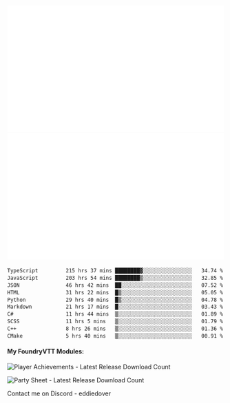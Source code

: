 
![](https://raw.githubusercontent.com/eddiedover/ghstats/master/generated/overview.svg)
![](https://raw.githubusercontent.com/eddiedover/ghstats/master/generated/languages.svg)

<!--START_SECTION:waka-->

```txt
TypeScript         215 hrs 37 mins ████████▓░░░░░░░░░░░░░░░░   34.74 %
JavaScript         203 hrs 54 mins ████████▒░░░░░░░░░░░░░░░░   32.85 %
JSON               46 hrs 42 mins  ██░░░░░░░░░░░░░░░░░░░░░░░   07.52 %
HTML               31 hrs 22 mins  █▒░░░░░░░░░░░░░░░░░░░░░░░   05.05 %
Python             29 hrs 40 mins  █▒░░░░░░░░░░░░░░░░░░░░░░░   04.78 %
Markdown           21 hrs 17 mins  █░░░░░░░░░░░░░░░░░░░░░░░░   03.43 %
C#                 11 hrs 44 mins  ▒░░░░░░░░░░░░░░░░░░░░░░░░   01.89 %
SCSS               11 hrs 5 mins   ▒░░░░░░░░░░░░░░░░░░░░░░░░   01.79 %
C++                8 hrs 26 mins   ▒░░░░░░░░░░░░░░░░░░░░░░░░   01.36 %
CMake              5 hrs 40 mins   ▒░░░░░░░░░░░░░░░░░░░░░░░░   00.91 %
```

<!--END_SECTION:waka-->

#### My FoundryVTT Modules:

  ![Player Achievements - Latest Release Download Count](https://img.shields.io/badge/dynamic/json?label=Player%20Achievements%20-%20Downloads@latest&query=assets%5B1%5D.download_count&url=https%3A%2F%2Fapi.github.com%2Frepos%2FEddieDover%2Ffvtt-player-achievements%2Freleases%2Flatest)

  ![Party Sheet - Latest Release Download Count](https://img.shields.io/badge/dynamic/json?label=Party%20Sheet%20-%20Downloads@latest&query=assets%5B1%5D.download_count&url=https%3A%2F%2Fapi.github.com%2Frepos%2FEddieDover%2Ffvtt-party-sheet%2Freleases%2Flatest)

<a rel="me" href="https://techhub.social/@EddieDover"></a>

Contact me on Discord - eddiedover
